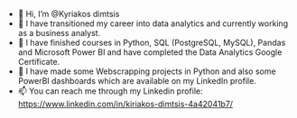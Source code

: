 - 👋 Hi, I’m @Kyriakos dimtsis
- 👀 I have transitioned my career into data analytics and currently working as a business analyst.
- 🌱 I have finished courses in Python, SQL (PostgreSQL, MySQL), Pandas and Microsoft Power BI and have completed the Data Analytics Google Certificate. 
- 💞️ I have made some Webscrapping projects in Python and also some PowerBI dashboards which are available on my LinkedIn profile. 
- 📫 You can reach me through my Linkedin profile: https://www.linkedin.com/in/kiriakos-dimtsis-4a42041b7/

<!---
Kdimtsis/Kdimtsis is a ✨ special ✨ repository because its `README.md` (this file) appears on your GitHub profile.
You can click the Preview link to take a look at your changes.
--->
